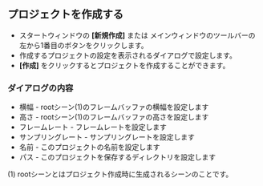 ## プロジェクトを作成する

* スタートウィンドウの __[新規作成]__ または メインウィンドウのツールバーの左から1番目のボタンをクリックします。
* 作成するプロジェクトの設定を表示されるダイアログで設定します。
* __[作成]__ をクリックするとプロジェクトを作成することができます。

### ダイアログの内容
* 横幅 - rootシーン(1)のフレームバッファの横幅を設定します
* 高さ - rootシーン(1)のフレームバッファの高さを設定します
* フレームレート - フレームレートを設定します
* サンプリングレート - サンプリングレートを設定します
* 名前 - このプロジェクトの名前を設定します
* パス - このプロジェクトを保存するディレクトリを設定します

(1) rootシーンとはプロジェクト作成時に生成されるシーンのことです。

